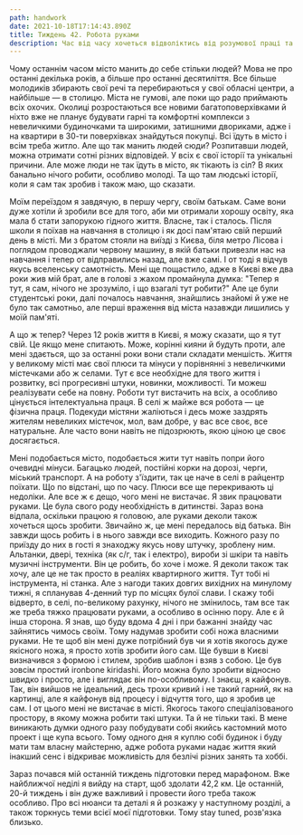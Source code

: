 ```yaml
---
path: handwork
date: 2021-10-18T17:14:43.890Z
title: Тиждень 42. Робота руками
description: Час від часу хочеться відволіктись від розумової праці та зробити щось руками
---
```

Чому останнім часом місто манить до себе стільки людей? Мова не про останні декілька років, а більше про останні десятиліття. Все більше молодиків збирають свої речі та перебираються у свої обласні центри, а найбільше — в столицю. Міста не гумові, але поки що радо приймають всіх охочих. Околиці розростаються все новими багатоповерхівками й ніхто вже не планує будувати гарні та комфортні комплекси з невеличкими будиночками та широкими, затишними двориками, адже і на квартири в 30-ти поверхівках знайдуться покупці. Всі їдуть в місто і всім треба житло. Але що так манить людей сюди? Розпитавши людей, можна отримати сотні різних відповідей. У всіх є свої історії та унікальні причини. Але може люди не так їдуть в місто, як тікають із сіл? В яких банально нічого робити, особливо молоді. Та що там людські історії, коли я сам так зробив і також маю, що сказати.

Моїм переїздом я завдячую, в першу чергу, своїм батькам. Саме вони дуже хотіли й зробили все для того, аби ми отримали хорошу освіту, яка мала б стати запорукою гідного життя. Власне, так і сталось. Після школи я поїхав на навчання в столицю і як досі пам'ятаю свій перший день в місті. Ми з братом стояли на виїзді з Києва, біля метро Лісова і поглядом проводжали червону машину, в якій батьки привезли нас на навчання і тепер от відправились назад, але вже самі. І от тоді я відчув якусь вселенську самотність. Мені ще пощастило, адже в Києві вже два роки жив мій брат, але в голові з жахом промайнула думка: "Тепер я тут, я сам, нічого не зрозуміло, і що взагалі тут робити?" Але це були студентські роки, далі почалось навчання, знайшлись знайомі й уже не було так самотньо, але перші враження від міста назавжди лишились у моїй пам'яті.

А що ж тепер? Через 12 років життя в Києві, я можу сказати, що я тут свій. Це якщо мене спитають. Може, корінні кияни й будуть проти, але мені здається, що за останні роки вони стали складати меншість. Життя у великому місті має свої плюси та мінуси у порівнянні з невеличкими містечками або ж селами. Тут є все необхідне для твого життя і розвитку, всі прогресивні штуки, новинки, можливості. Ти можеш реалізувати себе на повну. Роботи тут вистачить на всіх, а особливо цінується інтелектуальна праця. В селі ж майже вся робота — це фізична праця. Подекуди містяни жаліються і десь може заздрять жителям невеликих містечок, мол, вам добре, у вас все своє, все натуральне. Але часто вони навіть не підозрюють, якою ціною це своє досягається.

Мені подобається місто, подобається жити тут навіть попри його очевидні мінуси. Багацько людей, постійні корки на дорозі, черги, міський транспорт. А на роботу з'їздити, так це наче в селі в райцентр поїхати. Що по відстані, що по часу. Плюси все ще перекривають ці недоліки. Але все ж є дещо, чого мені не вистачає. Я звик працювати руками. Це була свого роду необхідність в дитинстві. Зараз вона відпала, оскільки працюю я головою, але руками деколи також хочеться щось зробити. Звичайно ж, це мені передалось від батька. Він завжди щось робить і в нього завжди все виходить. Кожного разу по приїзду до них в гості я знаходжу якусь нову штучку, зроблену ним. Альтанки, двері, техніка (як с/г, так і електро), вироби зі шкіри та навіть музичні інструменти. Він це робить, бо хоче і може. Я деколи також так хочу, але це не так просто в реаліях квартирного життя. Тут тобі ні інструмента, ні станка. Але з нагоди таких довгих вихідних на минулому тижні, я спланував 4-денний тур по місцях булої слави. І скажу тобі відверто, в селі, по-великому рахунку, нічого не змінилось, там все так же треба тяжко працювати руками, а особливо в осінню пору. Але є й інша сторона. Я знав, що буду вдома 4 дні і при бажанні знайду час зайнятись чимось своїм. Тому надумав зробити собі ножа власними руками. Не те щоб він мені дуже потрібний був чи я хотів якогось дуже якісного ножа, я просто хотів зробити його сам. Ще бувши в Києві визначився з формою і стилем, зробив шаблон і взяв з собою. Це був зовсім простий ironbone kiridashi. Його можна було зробити відносно швидко і просто, але і виглядає він по-особливому. І знаєш, я кайфонув. Так, він вийшов не ідеальний, десь трохи кривий і не такий гарний, як на картинці, але я кайфонув від процесу і відчуття того, що я зробив це сам. І от цього мені не вистачає в місті. Якогось такого спеціалізованого простору, в якому можна робити такі штуки. Та й не тільки такі. В мене виникають думки одного разу побудувати собі якийсь кастомний мото проект і ще купа всього. Тому одного дня я куплю собі будинок і буду мати там власну майстерню, адже робота руками надає життя який інакший сенс і відкриває можливість для безлічі різних занять та хоббі.

Зараз почався мій останній тиждень підготовки перед марафоном. Вже найближчої неділі я вийду на старт, щоб здолати 42,2 км. Це останній, 20-й тиждень і він дуже важливий і провести його треба також особливо. Про всі нюанси та деталі я й розкажу у наступному розділі, а також торкнусь теми всієї моєї підготовки. Тому stay tuned, розв'язка близько.